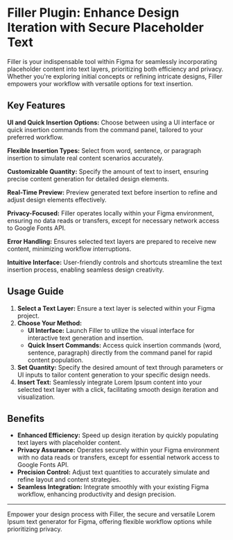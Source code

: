 # Filler Plugin: Enhance Design Iteration with Secure Placeholder Text

Filler is your indispensable tool within Figma for seamlessly incorporating placeholder content into text layers, prioritizing both efficiency and privacy. Whether you're exploring initial concepts or refining intricate designs, Filler empowers your workflow with versatile options for text insertion.

## Key Features

**UI and Quick Insertion Options:** Choose between using a UI interface or quick
insertion commands from the command panel, tailored to your preferred workflow.

**Flexible Insertion Types:** Select from word, sentence, or paragraph insertion
to simulate real content scenarios accurately.

**Customizable Quantity:** Specify the amount of text to insert, ensuring precise content generation for detailed design elements.

**Real-Time Preview:** Preview generated text before insertion to refine and adjust design elements effectively.

**Privacy-Focused:** Filler operates locally within your Figma environment, ensuring no data reads or transfers, except for necessary network access to Google Fonts API.

**Error Handling:** Ensures selected text layers are prepared to receive new content, minimizing workflow interruptions.

**Intuitive Interface:** User-friendly controls and shortcuts streamline the text insertion process, enabling seamless design creativity.

## Usage Guide

1. **Select a Text Layer:** Ensure a text layer is selected within your Figma project.
2. **Choose Your Method:**
   * **UI Interface:** Launch Filler to utilize the visual interface for interactive text generation and insertion.
   * **Quick Insert Commands:** Access quick insertion commands (word, sentence, paragraph) directly from the command panel for rapid content population.
3. **Set Quantity:** Specify the desired amount of text through parameters or UI inputs to tailor content generation to your specific design needs.
4. **Insert Text:** Seamlessly integrate Lorem Ipsum content into your selected text layer with a click, facilitating smooth design iteration and visualization.

## Benefits

* **Enhanced Efficiency:** Speed up design iteration by quickly populating text layers with placeholder content.
* **Privacy Assurance:** Operates securely within your Figma environment with no data reads or transfers, except for essential network access to Google Fonts API.
* **Precision Control:** Adjust text quantities to accurately simulate and refine layout and content strategies.
* **Seamless Integration:** Integrate smoothly with your existing Figma workflow, enhancing productivity and design precision.

---

Empower your design process with Filler, the secure and versatile Lorem Ipsum text generator for Figma, offering flexible workflow options while prioritizing privacy.
